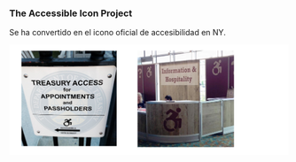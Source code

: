 ### The Accessible Icon Project

Se ha convertido en el icono oficial de accesibilidad en NY.

![Old accessibility icon](media/currenticon.png)  <!-- .element: style="height: 300px;" --> 